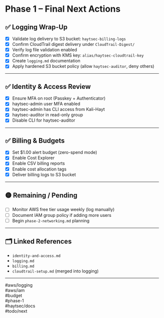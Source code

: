 # Phase 1 – Final Next Actions

## ✅ Logging Wrap-Up
- [x] Validate log delivery to S3 bucket: `haytsec-billing-logs`
- [x] Confirm CloudTrail digest delivery under `CloudTrail-Digest/`
- [x] Verify log file validation enabled
- [x] Confirm encryption with KMS key: `alias/haytsec-cloudtrail-key`
- [x] Create `logging.md` documentation
- [x] Apply hardened S3 bucket policy (allow `haytsec-auditor`, deny others)

---

## ✅ Identity & Access Review
- [x] Ensure MFA on root (Passkey + Authenticator)
- [x] haytsec-admin user MFA enabled
- [x] haytsec-admin has CLI access from Kali-Hayt
- [x] haytsec-auditor in read-only group
- [x] Disable CLI for haytsec-auditor

---

## ✅ Billing & Budgets
- [x] Set $1.00 alert budget (zero-spend mode)
- [x] Enable Cost Explorer
- [x] Enable CSV billing reports
- [x] Enable cost allocation tags
- [x] Deliver billing logs to S3 bucket

---

## 🟡 Remaining / Pending
- [ ] Monitor AWS free tier usage weekly (log manually)
- [ ] Document IAM group policy if adding more users
- [ ] Begin `phase-2-networking.md` planning

---

## 🗂 Linked References
- `identity-and-access.md`
- `logging.md`
- `billing.md`
- `cloudtrail-setup.md` (merged into logging)

---

#aws/logging  
#aws/iam  
#budget  
#phase-1  
#haytsec/docs  
#todo/next
